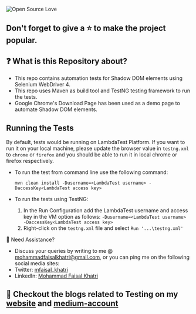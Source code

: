 ![Open Source Love](https://badges.frapsoft.com/os/v1/open-source.svg?v=103)

## Don't forget to give a :star: to make the project popular.

## :question: What is this Repository about?

- This repo contains automation tests for Shadow DOM elements using Selenium WebDriver 4.
- This repo uses Maven as build tool and TestNG testing framework to run the tests.
- Google Chrome's Download Page has been used as a demo page to automate Shadow DOM elements.

## Running the Tests

By default, tests would be running on LambdaTest Platform. 
If you want to run it on your local machine, please update the browser value in `testng.xml` to `chrome` or 
`firefox` and you should be able to run it in local chrome or firefox respectively.

- To run the test from command line use the following command:

    `mvn clean install -Dusername=<LambdaTest username> -DaccessKey<LambdaTest access key>`

- To run the tests using TestNG: 
  1. In the Run Configuration add the LambdaTest username and access key in the VM option as follows:
      `-Dusername=<LambdaTest username> -DaccessKey<LambdaTest access key>`
  2. Right-click on the `testng.xml` file and select `Run '...\testng.xml'` 

🧬 Need Assistance?

- Discuss your queries by writing to me @ [mohammadfaisalkhatri@gmail.com][mail], or you can ping me on the following
  social media sites:
- Twitter: [mfaisal_khatri][twitter]
- LinkedIn: [Mohammad Faisal Khatri][linkedin]

## :thought_balloon: Checkout the blogs related to Testing on my [website][] and [medium-account][medium]

[mail]: mohammadfaisalkhatri@gmail.com

[linkedin]: https://www.linkedin.com/in/faisalkhatri/

[twitter]: https://twitter.com/mfaisal_khatri

[lambdawebsite]:https://www.lambdatest.com/

[the-internet]: http://the-internet.herokuapp.com/

[website]: https://mfaisalkhatri.github.io

[medium]: https://medium.com/@iamfaisalkhatri